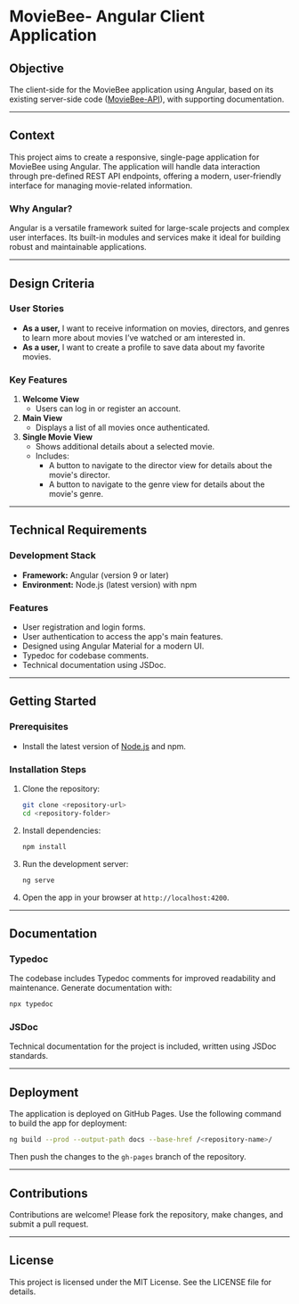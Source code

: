 
# MovieBee- Angular Client Application

## Objective
The client-side for the MovieBee application using Angular, based on its existing server-side code ([MovieBee-API](https://github.com/smavuleti/MovieBee-API)), with supporting documentation.

---

## Context
This project aims to create a responsive, single-page application for MovieBee using Angular. The application will handle data interaction through pre-defined REST API endpoints, offering a modern, user-friendly interface for managing movie-related information.

### Why Angular?
Angular is a versatile framework suited for large-scale projects and complex user interfaces. Its built-in modules and services make it ideal for building robust and maintainable applications.

---

## Design Criteria

### User Stories
- **As a user,** I want to receive information on movies, directors, and genres to learn more about movies I’ve watched or am interested in.
- **As a user,** I want to create a profile to save data about my favorite movies.

### Key Features
1. **Welcome View**  
   - Users can log in or register an account.
2. **Main View**  
   - Displays a list of all movies once authenticated.
3. **Single Movie View**  
   - Shows additional details about a selected movie.
   - Includes:
     - A button to navigate to the director view for details about the movie's director.
     - A button to navigate to the genre view for details about the movie's genre.

---

## Technical Requirements

### Development Stack
- **Framework:** Angular (version 9 or later)
- **Environment:** Node.js (latest version) with npm

### Features
- User registration and login forms.
- User authentication to access the app's main features.
- Designed using Angular Material for a modern UI.
- Typedoc for codebase comments.
- Technical documentation using JSDoc.

---

## Getting Started

### Prerequisites
- Install the latest version of [Node.js](https://nodejs.org) and npm.

### Installation Steps
1. Clone the repository:
   ```bash
   git clone <repository-url>
   cd <repository-folder>
   ```
2. Install dependencies:
   ```bash
   npm install
   ```
3. Run the development server:
   ```bash
   ng serve
   ```
4. Open the app in your browser at `http://localhost:4200`.

---

## Documentation

### Typedoc
The codebase includes Typedoc comments for improved readability and maintenance. Generate documentation with:
```bash
npx typedoc
```

### JSDoc
Technical documentation for the project is included, written using JSDoc standards.

---

## Deployment
The application is deployed on GitHub Pages. Use the following command to build the app for deployment:
```bash
ng build --prod --output-path docs --base-href /<repository-name>/
```
Then push the changes to the `gh-pages` branch of the repository.

---

## Contributions
Contributions are welcome! Please fork the repository, make changes, and submit a pull request.

---

## License
This project is licensed under the MIT License. See the LICENSE file for details.
